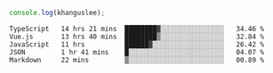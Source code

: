 ```js
console.log(khanguslee);
```

<!--START_SECTION:waka-->
```text
TypeScript   14 hrs 21 mins  ████████▓░░░░░░░░░░░░░░░░   34.46 % 
Vue.js       13 hrs 40 mins  ████████▒░░░░░░░░░░░░░░░░   32.84 % 
JavaScript   11 hrs          ██████▓░░░░░░░░░░░░░░░░░░   26.42 % 
JSON         1 hr 41 mins    █░░░░░░░░░░░░░░░░░░░░░░░░   04.07 % 
Markdown     22 mins         ▒░░░░░░░░░░░░░░░░░░░░░░░░   00.89 % 
```
<!--END_SECTION:waka-->

<!--
**khanguslee/khanguslee** is a ✨ _special_ ✨ repository because its `README.md` (this file) appears on your GitHub profile.

Here are some ideas to get you started:

- 🔭 I’m currently working on ...
- 🌱 I’m currently learning ...
- 👯 I’m looking to collaborate on ...
- 🤔 I’m looking for help with ...
- 💬 Ask me about ...
- 📫 How to reach me: ...
- 😄 Pronouns: ...
- ⚡ Fun fact: ...
-->
